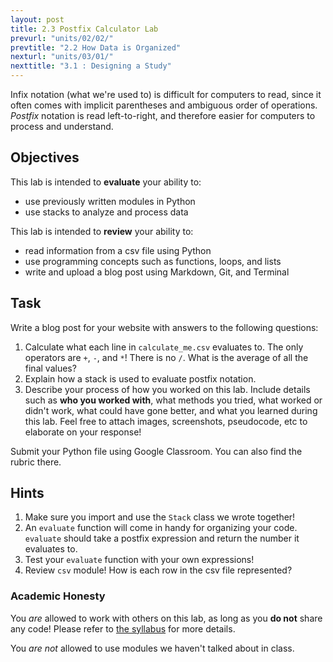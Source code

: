 ```yaml
---
layout: post
title: 2.3 Postfix Calculator Lab
prevurl: "units/02/02/"
prevtitle: "2.2 How Data is Organized"
nexturl: "units/03/01/"
nexttitle: "3.1 : Designing a Study"
---
```

Infix notation (what we're used to) is difficult for computers to read, since it often comes with implicit parentheses and ambiguous order of operations. _Postfix_ notation is read left-to-right, and therefore easier for computers to process and understand.


## Objectives
This lab is intended to **evaluate** your ability to:
  * use previously written modules in Python
  * use stacks to analyze and process data

This lab is intended to **review** your ability to:
  * read information from a csv file using Python
  * use programming concepts such as functions, loops, and lists
  * write and upload a blog post using Markdown, Git, and Terminal

## Task
Write a blog post for your website with answers to the following questions:
  1. Calculate what each line in `calculate_me.csv` evaluates to. The only operators are `+`, `-`, and `*`! There is no `/`. What is the average of all the final values?
  2. Explain how a stack is used to evaluate postfix notation.
  3. Describe your process of how you worked on this lab. Include details such as **who you worked with**, what methods you tried, what worked or didn't work, what could have gone better, and what you learned during this lab. Feel free to attach images, screenshots, pseudocode, etc to elaborate on your response!

Submit your Python file using Google Classroom. You can also find the rubric there.

## Hints
  1. Make sure you import and use the `Stack` class we wrote together!
  2. An `evaluate` function will come in handy for organizing your code. `evaluate` should take a postfix expression and return the number it evaluates to.
  3. Test your `evaluate` function with your own expressions!
  4. Review `csv` module! How is each row in the csv file represented?


### Academic Honesty
You _are_ allowed to work with others on this lab, as long as you **do not** share any code! Please refer to [the syllabus]({{site.baseurl}}/syllabus#academic-honesty) for more details.

You _are not_ allowed to use modules we haven't talked about in class.